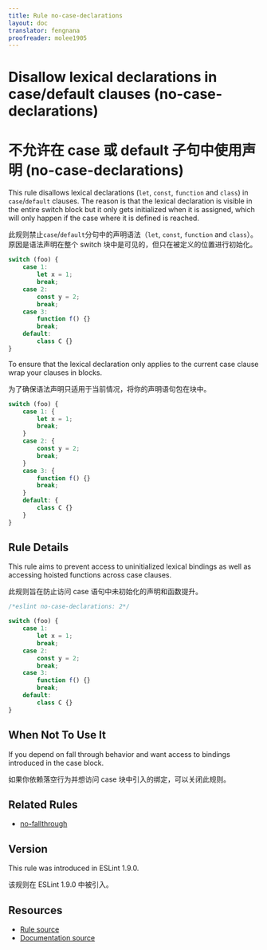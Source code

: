 ```yaml
---
title: Rule no-case-declarations
layout: doc
translator: fengnana
proofreader: molee1905
---
```

<!-- Note: No pull requests accepted for this file. See README.md in the root directory for details. -->

# Disallow lexical declarations in case/default clauses (no-case-declarations)

# 不允许在 case 或 default 子句中使用声明 (no-case-declarations)

This rule disallows lexical declarations (`let`, `const`, `function` and `class`) in `case`/`default` clauses. The reason is that the lexical declaration is visible in the entire switch block but it only gets initialized when it is assigned, which will only happen if the case where it is defined is reached.

此规则禁止`case`/`default`分句中的声明语法（`let`, `const`, `function` and `class`）。原因是语法声明在整个 switch 块中是可见的，但只在被定义的位置进行初始化。

```js
switch (foo) {
    case 1:
        let x = 1;
        break;
    case 2:
        const y = 2;
        break;
    case 3:
        function f() {}
        break;
    default:
        class C {}
}
```

To ensure that the lexical declaration only applies to the current case clause
wrap your clauses in blocks.

为了确保语法声明只适用于当前情况，将你的声明语句包在块中。

```js
switch (foo) {
    case 1: {
        let x = 1;
        break;
    }
    case 2: {
        const y = 2;
        break;
    }
    case 3: {
        function f() {}
        break;
    }
    default: {
        class C {}
    }
}
```

## Rule Details

This rule aims to prevent access to uninitialized lexical bindings as well as accessing hoisted functions across case clauses.

此规则旨在防止访问 case 语句中未初始化的声明和函数提升。

```js
/*eslint no-case-declarations: 2*/

switch (foo) {
    case 1:
        let x = 1;
        break;
    case 2:
        const y = 2;
        break;
    case 3:
        function f() {}
        break;
    default:
        class C {}
}
```

## When Not To Use It

If you depend on fall through behavior and want access to bindings introduced in the case block.

如果你依赖落空行为并想访问 case 块中引入的绑定，可以关闭此规则。

## Related Rules

* [no-fallthrough](no-fallthrough)

## Version

This rule was introduced in ESLint 1.9.0.

该规则在 ESLint 1.9.0 中被引入。

## Resources

* [Rule source](https://github.com/eslint/eslint/tree/master/lib/rules/no-case-declarations.js)
* [Documentation source](https://github.com/eslint/eslint/tree/master/docs/rules/no-case-declarations.md)
